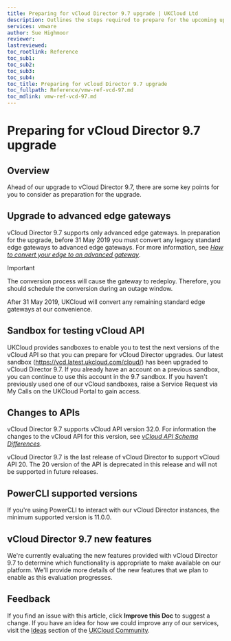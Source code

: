 ```yaml
---
title: Preparing for vCloud Director 9.7 upgrade | UKCloud Ltd
description: Outlines the steps required to prepare for the upcoming upgrade to vCloud Director 9.7
services: vmware
author: Sue Highmoor
reviewer:
lastreviewed: 
toc_rootlink: Reference
toc_sub1: 
toc_sub2:
toc_sub3:
toc_sub4:
toc_title: Preparing for vCloud Director 9.7 upgrade
toc_fullpath: Reference/vmw-ref-vcd-97.md
toc_mdlink: vmw-ref-vcd-97.md
---
```


# Preparing for vCloud Director 9.7 upgrade

## Overview

Ahead of our upgrade to vCloud Director 9.7, there are some key points for you to consider as preparation for the upgrade.

## Upgrade to advanced edge gateways

vCloud Director 9.7 supports only advanced edge gateways. In preparation for the upgrade, before 31 May 2019 you must convert any legacy standard edge gateways to advanced edge gateways. For more information, see [*How to convert your edge to an advanced gateway*](https://docs.ukcloud.com/articles/vmware/vmw-how-convert-edge.md).

> [!IMPORTANT]
> The conversion process will cause the gateway to redeploy. Therefore, you should schedule the conversion during an outage window.

After 31 May 2019, UKCloud will convert any remaining standard edge gateways at our convenience.

## Sandbox for testing vCloud API

UKCloud provides sandboxes to enable you to test the next versions of the vCloud API so that you can prepare for vCloud Director upgrades. Our latest sandbox (<https://vcd.latest.ukcloud.com/cloud/>) has been upgraded to vCloud Director 9.7. If you already have an account on a previous sandbox, you can continue to use this account in the 9.7 sandbox. If you haven't previously used one of our vCloud sandboxes, raise a Service Request via My Calls on the UKCloud Portal to gain access.

## Changes to APIs

vCloud Director 9.7 supports vCloud API version 32.0. For information the changes to the vCloud API for this version, see [*vCloud API Schema Differences*](https://code.vmware.com/apis/553/doc/diff/index.html).

vCloud Director 9.7 is the last release of vCloud Director to support vCloud API 20. The 20 version of the API is deprecated in this release and will not be supported in future releases.

## PowerCLI supported versions

If you're using PowerCLI to interact with our vCloud Director instances, the minimum supported version is 11.0.0.

## vCloud Director 9.7 new features

We're currently evaluating the new features provided with vCloud Director 9.7 to determine which functionality is appropriate to make available on our platform. We'll provide more details of the new features that we plan to enable as this evaluation progresses.

## Feedback

If you find an issue with this article, click **Improve this Doc** to suggest a change. If you have an idea for how we could improve any of our services, visit the [Ideas](https://community.ukcloud.com/ideas) section of the [UKCloud Community](https://community.ukcloud.com).